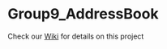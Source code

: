 # Group9_AddressBook

Check our [Wiki](https://github.com/jdeanon/Group9_AddressBook/wiki) for details on this project
